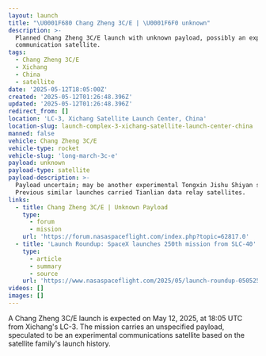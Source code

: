 ```yaml
---
layout: launch
title: "\U0001F680 Chang Zheng 3C/E | \U0001F6F0 unknown"
description: >-
  Planned Chang Zheng 3C/E launch with unknown payload, possibly an experimental
  communication satellite.
tags:
  - Chang Zheng 3C/E
  - Xichang
  - China
  - satellite
date: '2025-05-12T18:05:00Z'
created: '2025-05-12T01:26:48.396Z'
updated: '2025-05-12T01:26:48.396Z'
redirect_from: []
location: 'LC-3, Xichang Satellite Launch Center, China'
location-slug: launch-complex-3-xichang-satellite-launch-center-china
manned: false
vehicle: Chang Zheng 3C/E
vehicle-type: rocket
vehicle-slug: 'long-march-3c-e'
payload: unknown
payload-type: satellite
payload-description: >-
  Payload uncertain; may be another experimental Tongxin Jishu Shiyan satellite.
  Previous similar launches carried Tianlian data relay satellites.
links:
  - title: Chang Zheng 3C/E | Unknown Payload
    type:
      - forum
      - mission
    url: 'https://forum.nasaspaceflight.com/index.php?topic=62817.0'
  - title: 'Launch Roundup: SpaceX launches 250th mission from SLC-40'
    type:
      - article
      - summary
      - source
    url: 'https://www.nasaspaceflight.com/2025/05/launch-roundup-050525/'
videos: []
images: []
---
```

A Chang Zheng 3C/E launch is expected on May 12, 2025, at 18:05 UTC from Xichang's LC-3. The mission carries an unspecified payload, speculated to be an experimental communications satellite based on the satellite family's launch history.
